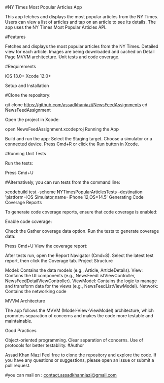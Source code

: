 #NY Times Most Popular Articles App

This app fetches and displays the most popular articles from the NY Times. Users can view a list of articles and tap on an article to see its details. The app uses the NY Times Most Popular Articles API. 

#Features

Fetches and displays the most popular articles from the NY Times.
Detailed view for each article.
Images are being downloaded and cached on Detail Page 
MVVM architecture.
Unit tests and code coverage.

#Requirements

iOS 13.0+
Xcode 12.0+

Setup and Installation

#Clone the repository:


git clone https://github.com/assadkhaniazi/NewsFeedAssignments
cd NewsFeedAssignment


Open the project in Xcode:


open NewsFeedAssignment.xcodeproj
Running the App

Build and run the app:
Select the Staging target.
Choose a simulator or a connected device.
Press Cmd+R or click the Run button in Xcode.

#Running Unit Tests  


Run the tests:

Press Cmd+U 

#Alternatively, you can run tests from the command line:


xcodebuild test -scheme NYTimesPopularArticlesTests -destination 'platform=iOS Simulator,name=iPhone 12,OS=14.5'
Generating Code Coverage Reports

To generate code coverage reports, ensure that code coverage is enabled:

Enable code coverage:


Check the Gather coverage data option.
Run the tests to generate coverage data:

Press Cmd+U View the coverage report:

After tests run, open the Report Navigator (Cmd+8).
Select the latest test report, then click the Coverage tab.
Project Structure

Model: Contains the data models (e.g., Article, ArticleDetails).
View: Contains the UI components (e.g., NewsFeedListViewController, NewsFeedDetailViewController).
ViewModel: Contains the logic to manage and transform data for the views (e.g., NewsFeedListViewModel).
Network: Contains the networking code



MVVM Architecture

The app follows the MVVM (Model-View-ViewModel) architecture, which promotes separation of concerns and makes the code more testable and maintainable.

Good Practices

Object-oriented programming.
Clear separation of concerns.
Use of protocols for better testability.
#Author

Assad Khan Niazi
Feel free to clone the repository and explore the code. If you have any questions or suggestions, please open an issue or submit a pull request.

#you can mail on : contact.assadkhanniazi@gmail.com

